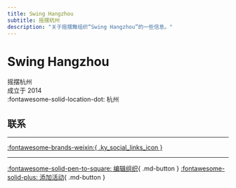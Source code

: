 ```yaml
---
title: Swing Hangzhou
subtitle: 摇摆杭州
description: "关于摇摆舞组织“Swing Hangzhou”的一些信息。"
---
```


# Swing Hangzhou

摇摆杭州  
成立于 2014  
:fontawesome-solid-location-dot: 杭州  


## 联系


---

 [:fontawesome-brands-weixin:{ .ky_social_links_icon }](# "摇摆杭州SwingDance")

---

[:fontawesome-solid-pen-to-square: 编辑组织](https://github.com/swingdance/orgs/issues/new?assignees=&labels=update+org&projects=&template=03-update_entity.yml&title=Update%20Org%3A%20zh_CN%20%E2%80%A2%20Swing%20Hangzhou&region=zh_CN&id=swing-hang-zhou&name=Swing%20Hangzhou){ .md-button } [:fontawesome-solid-plus: 添加活动](https://github.com/swingdance/events/issues/new?assignees=&labels=add+event&projects=&template=02-add_entity.yml&title=Add%20Event%3A%20zh_CN%20%E2%80%A2%20%3CName%3E&region=zh_CN&province=Zhejiang&city=Hangzhou&org_id=swing-hang-zhou){ .md-button }
